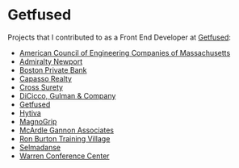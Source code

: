 # Getfused
Projects that I contributed to as a Front End Developer at [Getfused](http://www.getfused.com/):

* [American Council of Engineering Companies of Massachusetts
](https://www.acecma.org/)
* [Admiralty Newport](https://www.admiraltynewport.com/)
* [Boston Private Bank](https://www.bostonprivate.com/)
* [Capasso Realty](http://www.capassorealty.com/)
* [Cross Surety](http://www.crosssurety.com/)
* [DiCicco, Gulman & Company](https://www.dgccpa.com/)
* [Getfused](http://www.getfused.com/)
* [Hytiva](https://www.hytiva.com/)
* [MagnoGrip](http://www.magnogrip.com/)
* [McArdle Gannon Associates](http://www.mcardlegannon.com/)
* [Ron Burton Training Village](http://www.ronburtontrainingvillage.org/)
* [Selmadanse](http://www.selmadanse.com/)
* [Warren Conference Center](http://www.warrencenter.com/)
